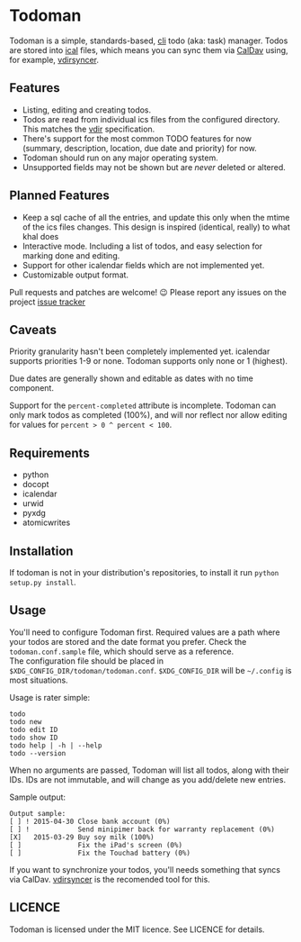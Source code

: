 Todoman
=======

Todoman is a simple, standards-based,
[cli](https://en.wikipedia.org/wiki/Command-line_interface) todo (aka: task)
manager. Todos are stored into [ical](https://tools.ietf.org/html/rfc5545)
files, which means you can sync them via
[CalDav](http://en.wikipedia.org/wiki/CalDAV) using, for example,
[vdirsyncer](https://github.com/untitaker/vdirsyncer).

Features
--------

 * Listing, editing and creating todos.
 * Todos are read from individual ics files from the configured directory. This
   matches the [vdir](https://vdirsyncer.readthedocs.org/en/latest/vdir.html)
   specification.
 * There's support for the most common TODO features for now (summary,
   description, location, due date and priority) for now.
 * Todoman should run on any major operating system.
 * Unsupported fields may not be shown but are *never* deleted or altered.

Planned Features
----------------

 * Keep a sql cache of all the entries, and update this only when the mtime of
   the ics files changes. This design is inspired (identical, really) to what
   khal does
 * Interactive mode. Including a list of todos, and easy selection for marking
   done and editing.
 * Support for other icalendar fields which are not implemented yet.
 * Customizable output format.

Pull requests and patches are welcome! 😉 Please report any issues on the
project [issue tracker](https://git.barrera.io/hobarrera/todoman/issues)

Caveats
-------

Priority granularity hasn't been completely implemented yet. icalendar
supports priorities 1-9 or none. Todoman supports only none or 1 (highest).

Due dates are generally shown and editable as dates with no time component.

Support for the `percent-completed` attribute is incomplete. Todoman can only
mark todos as completed (100%), and will nor reflect nor allow editing for
values for `percent > 0 ^ percent < 100`.

Requirements
------------

 * python
 * docopt
 * icalendar
 * urwid
 * pyxdg
 * atomicwrites

Installation
------------

If todoman is not in your distribution's repositories, to install it run
`python setup.py install`. 

Usage
-----

You'll need to configure Todoman first. Required values are a path where your
todos are stored and the date format you prefer. Check the
`todoman.conf.sample` file, which should serve as a reference.  
The configuration file should be placed in
`$XDG_CONFIG_DIR/todoman/todoman.conf`. `$XDG_CONFIG_DIR` will be `~/.config`
is most situations.

Usage is rater simple:

    todo
    todo new
    todo edit ID
    todo show ID
    todo help | -h | --help
    todo --version

When no arguments are passed, Todoman will list all todos, along with their
IDs. IDs are not immutable, and will change as you add/delete new entries.

Sample output:

    Output sample:
    [ ] ! 2015-04-30 Close bank account (0%)
    [ ] !            Send minipimer back for warranty replacement (0%)
    [X]   2015-03-29 Buy soy milk (100%)
    [ ]              Fix the iPad's screen (0%)
    [ ]              Fix the Touchad battery (0%)

If you want to synchronize your todos, you'll needs something that syncs via
CalDav. [vdirsyncer](https://github.com/untitaker/vdirsyncer) is the recomended
tool for this.

LICENCE
-------

Todoman is licensed under the MIT licence. See LICENCE for details.
